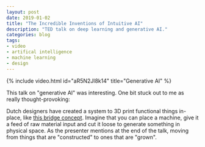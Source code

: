 ```yaml
---
layout: post
date: 2019-01-02
title: "The Incredible Inventions of Intuitive AI"
description: "TED talk on deep learning and generative AI."
categories: blog
tags:
- video
- artifical intelligence
- machine learning
- design
---
```


{% include video.html id="aR5N2Jl8k14" title="Generative AI" %}

This talk on "generative AI" was interesting. One bit stuck out to me as really thought-provoking:

Dutch designers have created a system to 3D print functional things in-place, like [this bridge concept](https://www.popsci.com/bridge-printer "3D printed bridge"). Imagine that you can place a machine, give it a feed of raw material input and cut it loose to generate something in physical space. As the presenter mentions at the end of the talk, moving from things that are "constructed" to ones that are "grown".
